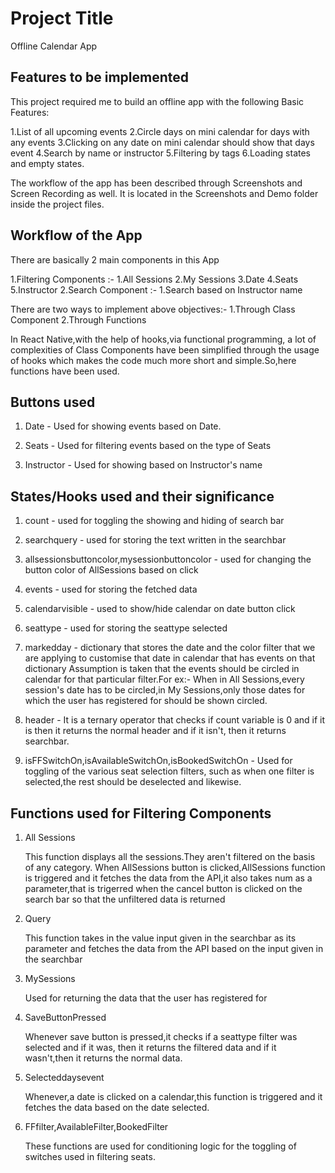 
# Project Title

Offline Calendar App


## Features to be implemented
This project required me to build an offline app with the following 
Basic Features:

1.List of all upcoming events
2.Circle days on mini calendar for days with any events
3.Clicking on any date on mini calendar should show that days event
4.Search by name or instructor
5.Filtering by tags
6.Loading states and empty states.

The workflow of the app has been described through Screenshots and Screen Recording as well.
It is located in the Screenshots and Demo folder inside the project files.

## Workflow of the App

There are basically 2 main components in this App

1.Filtering Components :-
    1.All Sessions
    2.My Sessions
    3.Date
    4.Seats
    5.Instructor
2.Search Component :-
    1.Search based on Instructor name

There are two ways to implement above objectives:-
    1.Through Class Component
    2.Through Functions

In React Native,with the help of hooks,via functional programming,
a lot of complexities of Class Components have been simplified through the usage of hooks 
which makes the code much more short and simple.So,here functions have been used.
## Buttons used

1. Date - Used for showing events based on Date.

2. Seats - Used for filtering events based on the type of Seats

3. Instructor - Used for showing based on Instructor's name


## States/Hooks used and their significance

1. count - used for toggling the showing and hiding of search bar

2. searchquery - used for storing the text written in the searchbar

3. allsessionsbuttoncolor,mysessionbuttoncolor - used for changing the 
button color of AllSessions based on click
            
4. events - used for storing the fetched data

5. calendarvisible - used to show/hide calendar on date button click

6. seattype - used for storing the seattype selected

7. markedday - dictionary that stores the date and the color filter that 
               we are applying to customise that date in calendar that has events on that dictionary
               Assumption is taken that the events should be circled in calendar 
               for that particular filter.For ex:- When in All Sessions,every session's date has
               to be circled,in My Sessions,only those dates for which the user has registered for
               should be shown circled.

8. header - It is a ternary operator that checks if count variable  is 0 and if it 
    is then it returns the normal header and if it isn't, then it returns 
    searchbar.

9. isFFSwitchOn,isAvailableSwitchOn,isBookedSwitchOn - Used for toggling of the various seat selection filters,
    such as when one filter is selected,the rest should be deselected and likewise.




## Functions used for Filtering Components


1. All Sessions

    This function displays all the sessions.They aren't filtered 
    on the basis of any category.
    When AllSessions button is clicked,AllSessions function is 
    triggered and it fetches the data from the API,it also takes 
    num as a parameter,that is trigerred when the cancel button is clicked on 
    the search bar so that the unfiltered data is returned 

2. Query 

    This function takes in the value input given in the searchbar as 
    its parameter and fetches the data from the API 
    based on the input given in the searchbar

3. MySessions

    Used for returning the data that the user has registered for

4. SaveButtonPressed

    Whenever save button is pressed,it checks if a seattype filter was
    selected and if it was, then it returns the filtered data and if
    it wasn't,then it returns the normal data.

5. Selecteddaysevent

    Whenever,a date is clicked on a calendar,this function is 
    triggered and it fetches the data based on the date
    selected.

6. FFfilter,AvailableFilter,BookedFilter

    These functions are used for conditioning logic for the toggling of 
    switches used in filtering seats.

